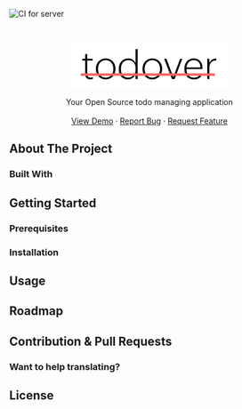 ![CI for server](https://github.com/florianwoelki/todover/actions/workflows/server.yml/badge.svg)

<br />
<p align="center">
  <a href="">
    <img src="assets/logo.png" alt="Logo" height="80">
  </a>

  <p align="center">
    Your Open Source todo managing application
    <br />
    <br />
    <a href="#">View Demo</a>
    ·
    <a href="#">Report Bug</a>
    ·
    <a href="#">Request Feature</a>
  </p>
</p>

## About The Project

### Built With

## Getting Started

### Prerequisites

### Installation

## Usage

## Roadmap

## Contribution & Pull Requests

### Want to help translating?

## License
